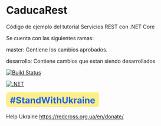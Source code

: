 # CaducaRest
Código de ejemplo del tutorial Servicios REST con .NET Core

Se cuenta con las siguientes ramas:

master: Contiene los cambios aprobados.


desarrollo: Contiene cambios que estan siendo desarrollados

[![Build Status](https://dev.azure.com/wbi1521/CaducaRest/_apis/build/status/apis3445.CaducaRest?branchName=master)](https://dev.azure.com/wbi1521/CaducaRest/_build/latest?definitionId=29&branchName=master)

[![.NET](https://github.com/apis3445/CaducaRest/actions/workflows/dotnet.yml/badge.svg)](https://github.com/apis3445/CaducaRest/actions/workflows/dotnet.yml)

<img src="https://raw.githubusercontent.com/vshymanskyy/StandWithUkraine/main/badges/StandWithUkraine.svg" alt="StandWithUkraine" style="max-width: 100%;">

Help Ukraine https://redcross.org.ua/en/donate/
